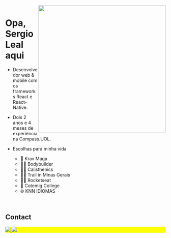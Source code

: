 <img align="right" height="400em" src="https://serginholeal.github.io/portfolio/assets/presentation_Image.5819a209.png"/>
<h1 align="left">Opa, Sergio Leal aqui</h1>

  - Desenvolvedor web & mobile com os frameworks React e React-Native.
  - Dois 2 anos e 4 meses de experiência na Compass.UOL.

  - Escolhas para minha vida<br/>
     - 🥋 Krav Maga
     - 🏋️‍♀️ Bodybuilder
     - 🤸‍♂️ Calisthenics
     - 🚶‍♂️ Trail in Minas Gerais
     - 👨‍💻 Rocketseat
     - 📘 Cotemig College
     - 🌐 KNN IDIOMAS

<br>

## Contact
<p align="left" style="background:yellow">
<a href="https://www.instagram.com/sergio._.leal/" target="_blank">
  <img src="https://img.shields.io/badge/-Instagram-%23E4405F?style=for-the-badge&logo=instagram&logoColor=white" target="_blank">
</a>
<a href="https://www.linkedin.com/in/sergio-574783162/" target="_blank">
  <img src="https://img.shields.io/badge/-LinkedIn-%230077B5?style=for-the-badge&logo=linkedin&logoColor=white" target="_blank">
</a> 

